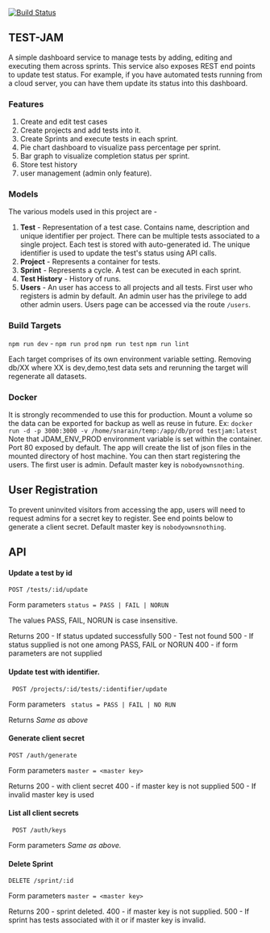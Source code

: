 [![Build Status](https://dev.azure.com/snarain-open-source/test-jam/_apis/build/status/sabarishnarain.test-jam?branchName=master)](https://dev.azure.com/snarain-open-source/test-jam/_build/latest?definitionId=3&branchName=master)

## TEST-JAM
 A simple dashboard service to manage tests by adding, editing and executing them across sprints. This service also exposes REST end points to update test status. For example, if you have automated tests running from a cloud server, you can have them update its status into this dashboard. 

 ### Features

 1. Create and edit test cases
 2. Create projects and add tests into it.
 3. Create Sprints and execute tests in each sprint. 
 4. Pie chart dashboard to visualize pass percentage per sprint.
 5. Bar graph to visualize completion status per sprint. 
 6. Store test history
 4. user management (admin only feature).

### Models
The various models used in this project are - 
1. **Test** - Representation of a test case. Contains name, description and unique identifier per project. There can be multiple tests associated to a single project. Each test is stored with auto-generated id. The unique identifier is used to update the test's status using API calls. 
2. **Project** - Represents a container for tests. 
3. **Sprint** - Represents a cycle. A test can be executed in each sprint.
3. **Test History** - History of runs. 
4. **Users** - An user has access to all projects and all tests. First user who registers is admin by default. An admin user has the privilege to add other admin users. Users page can be accessed via the route `/users`.

### Build Targets
`npm run dev` -
`npm run prod`
`npm run test`
`npm run lint`

Each target comprises of its own environment variable setting. Removing db/XX where XX is dev,demo,test data sets and rerunning the target will regenerate all datasets.

### Docker
It is strongly recommended to use this for production. 
Mount a volume so the data can be exported for backup as well as reuse in future. 
Ex: `docker run -d -p 3000:3000 -v /home/snarain/temp:/app/db/prod testjam:latest`
Note that JDAM_ENV_PROD environment variable is set within the container. Port 80 exposed by default.
The app will create the list of json files in the mounted directory of host machine. You can then start registering the users. The first user is admin. Default master key is `nobodyownsnothing`.

## User Registration

To prevent uninvited visitors from accessing the app, users will need to request admins for a secret key to register.
See end points below to generate a client secret. Default master key is `nobodyownsnothing`.

## API

#### Update a test by id 

``` POST /tests/:id/update ```

Form parameters
``` status = PASS | FAIL | NORUN ```

The values PASS, FAIL, NORUN is case insensitive.

Returns 
200 - If status updated successfully
500 - Test not found
500 - If status supplied is not one among PASS, FAIL or NORUN
400 - if form parameters are not supplied


#### Update test with identifier.
` POST /projects/:id/tests/:identifier/update`

Form parameters 
```  status = PASS | FAIL | NO RUN ```

Returns 
*Same as above*

#### Generate client secret
`POST /auth/generate`

Form parameters
``` master = <master key> ```

Returns 
200 - with client secret
400 - if master key is not supplied
500 - If invalid master key is used

#### List all client secrets
``` POST /auth/keys```

Form parameters
*Same as above.*


#### Delete Sprint
`DELETE /sprint/:id`

Form parameters
``` master = <master key> ```

Returns 
200 - sprint deleted.
400 - if master key is not supplied.
500 - If sprint has tests associated with it or if master key is invalid.